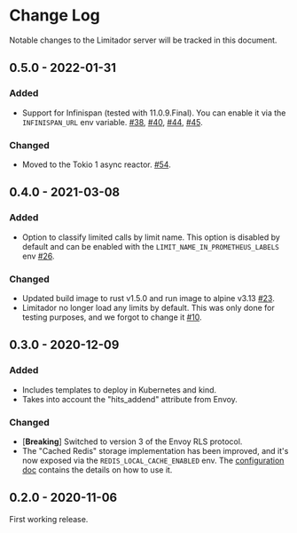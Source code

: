 # Change Log

Notable changes to the Limitador server will be tracked in this document.

## 0.5.0 - 2022-01-31

### Added

- Support for Infinispan (tested with 11.0.9.Final). You can enable it via the
`INFINISPAN_URL` env variable. [#38](https://github.com/kuadrant/limitador/pull/38),
[#40](https://github.com/kuadrant/limitador/pull/40), [#44](https://github.com/kuadrant/limitador/pull/44),
[#45](https://github.com/kuadrant/limitador/pull/45).

### Changed

- Moved to the Tokio 1 async reactor. [#54](https://github.com/kuadrant/limitador/pull/54).

## 0.4.0 - 2021-03-08

### Added

- Option to classify limited calls by limit name. This option is disabled by
default and can be enabled with the `LIMIT_NAME_IN_PROMETHEUS_LABELS` env
[#26](https://github.com/kuadrant/limitador/pull/26).

### Changed

- Updated build image to rust v1.5.0 and run image to alpine v3.13
[#23](https://github.com/kuadrant/limitador/pull/23).
- Limitador no longer load any limits by default. This was only done for testing
purposes, and we forgot to change it
[#10](https://github.com/kuadrant/limitador/pull/10).


## 0.3.0 - 2020-12-09

### Added

- Includes templates to deploy in Kubernetes and kind.
- Takes into account the "hits_addend" attribute from Envoy.

### Changed

- [__Breaking__] Switched to version 3 of the Envoy RLS protocol.
- The "Cached Redis" storage implementation has been improved, and it's now
exposed via the `REDIS_LOCAL_CACHE_ENABLED` env. The [configuration
doc](docs/configuration.md) contains the details on how to use it.


## 0.2.0 - 2020-11-06

First working release.
